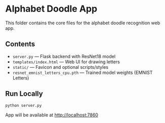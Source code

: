 # Alphabet Doodle App

This folder contains the core files for the alphabet doodle recognition web app.

## Contents

- `server.py` — Flask backend with ResNet18 model
- `templates/index.html` — Web UI for drawing letters
- `static/` — Favicon and optional scripts/styles
- `resnet_emnist_letters_cpu.pth` — Trained model weights (EMNIST Letters)

## Run Locally

```bash
python server.py
```

App will be available at [http://localhost:7860](http://localhost:7860)